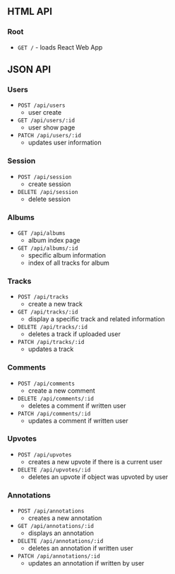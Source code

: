 ## HTML API

### Root
- `GET /` - loads React Web App

## JSON API

### Users
- `POST /api/users`
  - user create
- `GET /api/users/:id`
  - user show page
- `PATCH /api/users/:id`
  - updates user information  

### Session
- `POST /api/session`
  - create session
- `DELETE /api/session`
  - delete session

### Albums
- `GET /api/albums`
  - album index page
- `GET /api/albums/:id`
  - specific album information
  - index of all tracks for album

### Tracks
- `POST /api/tracks`    
  - create a new track
- `GET /api/tracks/:id`
  - display a specific track and related information
- `DELETE /api/tracks/:id`
  - deletes a track if uploaded user
- `PATCH /api/tracks/:id`
  - updates a track  

### Comments
- `POST /api/comments`
  - create a new comment
- `DELETE /api/comments/:id`
  - deletes a comment if written user
- `PATCH /api/comments/:id`
  - updates a comment if written user

### Upvotes
- `POST /api/upvotes`
  - creates a new upvote if there is a current user
- `DELETE /api/upvotes/:id`
  - deletes an upvote if object was upvoted by user       

### Annotations
- `POST /api/annotations`
  - creates a new annotation
- `GET /api/annotations/:id`
  - displays an annotation
- `DELETE /api/annotations/:id`
  - deletes an annotation if written user
- `PATCH /api/annotations/:id`
  - updates an annotation if written by user           
